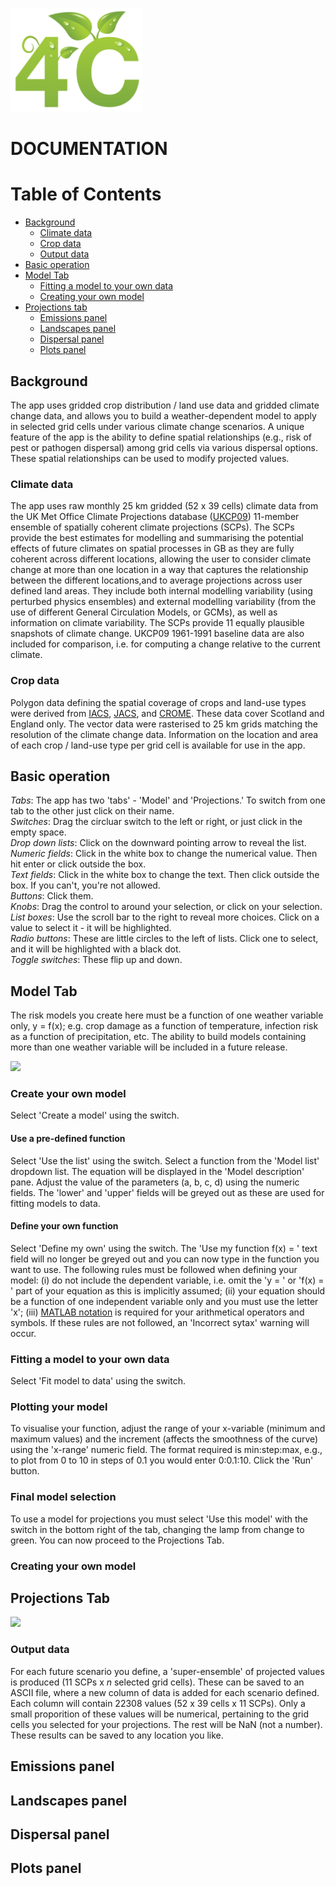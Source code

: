 <p align="left">
  <img width="212" height="166"  src="https://github.com/pskelsey/4C/blob/gh-pages/4CLogo.png">
</p>


# DOCUMENTATION

# Table of Contents
* [Background](#background)
  * [Climate data](#background)
  * [Crop data](#climate-data)
  * [Output data](#crop-data)
* [Basic operation](#basic-operation)
* [Model Tab](#model-tab)
  * [Fitting a model to your own data](#fitting-a-model-to-your-own-data)
  * [Creating your own model](#creating-your-own-model)
* [Projections tab](#projections-tab)
  * [Emissions panel](#emissions-panel)
  * [Landscapes panel](#landscapes-panel)
  * [Dispersal panel](#dispersal-panel)
  * [Plots panel](#plots-panel)

## Background
The app uses gridded crop distribution / land use data and gridded climate change data, and allows you to build a weather-dependent model to apply in selected grid cells under various climate change scenarios. A unique feature of the app is the ability to define spatial relationships (e.g., risk of pest or pathogen dispersal) among grid cells via various dispersal options. These spatial relationships can be used to modify projected values. 

### Climate data
The app uses raw monthly 25 km gridded (52 x 39 cells) climate data from the UK Met Office Climate Projections database ([UKCP09](http://ukclimateprojections.metoffice.gov.uk/)) 11-member ensemble of spatially coherent climate projections (SCPs). The SCPs provide the best estimates for modelling and summarising the potential effects of future climates on spatial processes in GB as they are fully coherent across different locations, allowing the user to consider climate change at more than one location in a way that captures the relationship between the different locations,and to average projections across user defined land areas. They include both internal modelling variability (using perturbed physics ensembles) and external modelling variability (from the use of different General Circulation Models, or GCMs), as well as information on climate variability. The SCPs provide 11 equally plausible snapshots of climate change. UKCP09 1961-1991 baseline data are also included for comparison, i.e. for computing a change relative to the current climate.

### Crop data
Polygon data defining the spatial coverage of crops and land-use types were derived from [IACS](https://ec.europa.eu/agriculture/direct-support/iacs_en), [JACS](http://www.gov.scot/Topics/Statistics/Browse/Agriculture-Fisheries/PubFinalResultsJuneCensus), and [CROME](https://data.gov.uk/data/search?q=CROME). These data cover Scotland and England only. The vector data were rasterised to 25 km grids matching the resolution of the climate change data. Information on the location and area of each crop / land-use type per grid cell is available for use in the app.

## Basic operation
*Tabs*: The app has two 'tabs' - 'Model' and 'Projections.' To switch from one tab to the other just click on their name.  
*Switches*: Drag the circluar switch to the left or right, or just click in the empty space.  
*Drop down lists*: Click on the downward pointing arrow to reveal the list.  
*Numeric fields*: Click in the white box to change the numerical value. Then hit enter or click outside the box.  
*Text fields*: Click in the white box to change the text. Then click outside the box. If you can't, you're not allowed.  
*Buttons*: Click them.  
*Knobs*: Drag the control to around your selection, or click on your selection.  
*List boxes*: Use the scroll bar to the right to reveal more choices. Click on a value to select it - it will be highlighted.  
*Radio buttons*: These are little circles to the left of lists. Click one to select, and it will be highlighted with a black dot.  
*Toggle switches*: These flip up and down. 

## Model Tab
The risk models you create here must be a function of one weather variable only, y = f(x); e.g. crop damage as a function of temperature, infection risk as a function of precipitation, etc. The ability to build models containing more than one weather variable will be included in a future release.  

<p align="left">
  <img src="https://github.com/pskelsey/4C-model/blob/master/docs/modelsTabLarge.png">
</p>

### Create your own model
Select 'Create a model' using the switch.

#### Use a pre-defined function
Select 'Use the list' using the switch. Select a function from the 'Model list' dropdown list. The equation will be displayed in the 'Model description' pane. Adjust the value of the parameters (a, b, c, d) using the numeric fields. The 'lower' and 'upper' fields will be greyed out as these are used for fitting models to data. 

#### Define your own function
Select 'Define my own' using the switch. The 'Use my function f(x) = ' text field will no longer be greyed out and you can now type in the function you want to use. The following rules must be followed when defining your model: (i) do not include the dependent variable, i.e. omit the 'y = ' or 'f(x) = ' part of your equation as this is implicitly assumed; (ii) your equation should be a function of one independent variable only and you must use the letter 'x'; (iii) [MATLAB notation](https://uk.mathworks.com/help/matlab/matlab_prog/matlab-operators-and-special-characters.html) is required for your arithmetical operators and symbols. If these rules are not followed, an 'Incorrect sytax' warning will occur. 

### Fitting a model to your own data
Select 'Fit model to data' using the switch.  

### Plotting your model
To visualise your function, adjust the range of your x-variable (minimum and maximum values) and the increment (affects the smoothness of the curve) using the 'x-range' numeric field. The format required is min:step:max, e.g., to plot from 0 to 10 in steps of 0.1 you would enter 0:0.1:10. Click the 'Run' button.

### Final model selection
To use a model for projections you must select 'Use this model' with the switch in the bottom right of the tab, changing the lamp from change to green. You can now proceed to the Projections Tab.

### Creating your own model


## Projections Tab
<p align="left">
  <img src="https://github.com/pskelsey/4C-model/blob/master/docs/projectionsTabLarge.png">
</p>

### Output data
For each future scenario you define, a 'super-ensemble' of projected values is produced (11 SCPs x *n* selected grid cells). These can be saved to an ASCII file, where a new column of data is added for each scenario defined. Each column will contain 22308 values (52 x 39 cells x 11 SCPs). Only a small proporition of these values will be numerical, pertaining to the grid cells you selected for your projections. The rest will be NaN (not a number). These results can be saved to any location you like.


## Emissions panel


## Landscapes panel


## Dispersal panel


## Plots panel



